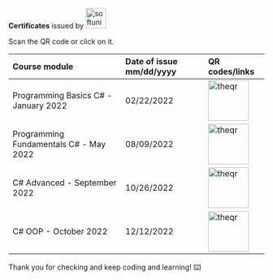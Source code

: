 **Certificates** issued by [<img src='https://softuni.bg/content/images/svg-logos/software-university-logo.svg' alt='softuni' height='40'>](https://softuni.org/blog/what-is-softuni/)

Scan the QR code or click on it.

|Course module|Date of issue mm/dd/yyyy|QR codes/links|
|:--|:--|:--|
|Programming Basics C# - January 2022|02/22/2022|[<img src='https://softuni.bg/Files/Certificates/214/124121.jpeg' alt='theqr' height="80">](https://softuni.bg/certificates/details/124121/8a73dce2)|
|Programming Fundamentals C# - May 2022|08/09/2022|[<img src='https://softuni.bg/Files/Certificates/214/139470.jpeg' alt='theqr' height="80">](https://softuni.bg/certificates/details/139470/81dcdfd3)|
|C# Advanced - September 2022|10/26/2022|[<img src="qrseptember.jpeg" alt='theqr' height="80"/>](https://softuni.bg/certificates/details/143911/6c0fa659)|
|C# OOP - October 2022|12/12/2022|[<img src="qrocotber.jpeg" alt='theqr' height="80"/>](https://softuni.bg/certificates/details/150704/12436ce3)|

Thank you for checking and keep coding and learning! :keyboard: